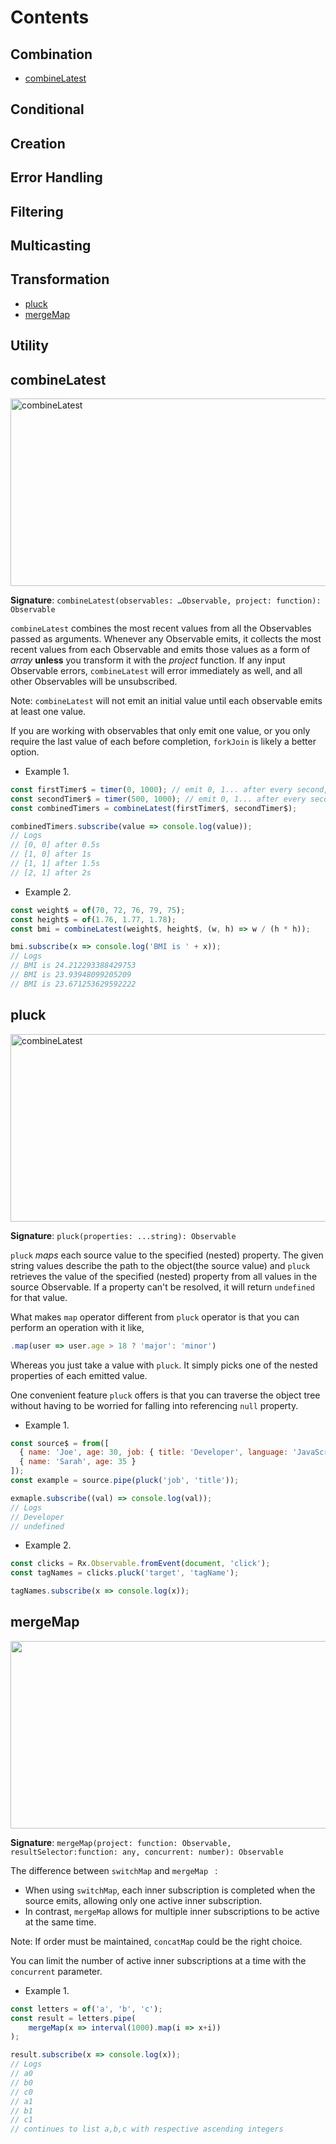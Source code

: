 # Contents

## Combination

- [combineLatest](#combinelatest)

## Conditional

## Creation

## Error Handling

## Filtering

## Multicasting

## Transformation

- [pluck](#pluck)
- [mergeMap](#mergemap)

## Utility



## combineLatest

<img src="http://reactivex.io/rxjs/img/combineLatest.png" alt="combineLatest" style="width: 550px; height: 300px">

**Signature**: `combineLatest(observables: …Observable, project: function): Observable`

`combineLatest` combines the most recent values from all the Observables passed as arguments. Whenever any Observable emits, it collects the most recent values from each Observable and emits those values as a form of *array* **unless** you transform it with the *project* function. If any input Observable errors, `combineLatest` will error immediately as well, and all other Observables will be unsubscribed. 

Note: `combineLatest` will not emit an initial value until each observable emits at least one value. 

If you are working with observables that only emit one value, or you only require the last value of each before completion, `forkJoin` is likely a better option.

- Example 1.

```javascript
const firstTimer$ = timer(0, 1000); // emit 0, 1... after every second, starting from now
const secondTimer$ = timer(500, 1000); // emit 0, 1... after every second, starting 0.5s from now
const combinedTimers = combineLatest(firstTimer$, secondTimer$);

combinedTimers.subscribe(value => console.log(value));
// Logs
// [0, 0] after 0.5s
// [1, 0] after 1s
// [1, 1] after 1.5s
// [2, 1] after 2s
```

- Example 2.

```javascript
const weight$ = of(70, 72, 76, 79, 75);
const height$ = of(1.76, 1.77, 1.78);
const bmi = combineLatest(weight$, height$, (w, h) => w / (h * h));

bmi.subscribe(x => console.log('BMI is ' + x));
// Logs
// BMI is 24.212293388429753
// BMI is 23.93948099205209
// BMI is 23.671253629592222
```



## pluck

<img src="http://reactivex.io/rxjs/img/pluck.png" alt="combineLatest" style="width: 600px; height: 300px">

**Signature**: `pluck(properties: ...string): Observable`

`pluck` *maps* each source value to the specified (nested) property. The given string values describe the path to the object(the source value) and `pluck` retrieves the value of the specified (nested) property from all values in the source Observable. If a property can't be resolved, it will return `undefined` for that value.

What makes `map` operator different from `pluck` operator is that you can perform an operation with it like,

```javascript
.map(user => user.age > 18 ? 'major': 'minor')
```

Whereas you just take a value with `pluck`. It simply picks one of the nested properties of each emitted value. 

One convenient feature `pluck` offers is that you can traverse the object tree without having to be worried for falling into referencing `null` property. 

- Example 1.

```javascript
const source$ = from([
  { name: 'Joe', age: 30, job: { title: 'Developer', language: 'JavaScript' } },
  { name: 'Sarah', age: 35 }
]);
const example = source.pipe(pluck('job', 'title'));

exmaple.subscribe((val) => console.log(val));
// Logs
// Developer
// undefined
```

- Example 2.

```javascript
const clicks = Rx.Observable.fromEvent(document, 'click');
const tagNames = clicks.pluck('target', 'tagName');

tagNames.subscribe(x => console.log(x));
```



## mergeMap

<img src="http://reactivex.io/rxjs/img/mergeMap.png" style="width: 600px; height: 300px">

**Signature**: `mergeMap(project: function: Observable, resultSelector:function: any, concurrent: number): Observable`

The difference between `switchMap` and `mergeMap ` : 

- When using `switchMap`, each inner subscription is completed when the source emits, allowing only one active inner subscription.
- In contrast, `mergeMap` allows for multiple inner subscriptions to be active at the same time. 

Note: If order must be maintained, `concatMap` could be the right choice.

You can limit the number of active inner subscriptions at a time with the `concurrent` parameter.

- Example 1.

```javascript
const letters = of('a', 'b', 'c');
const result = letters.pipe(
    mergeMap(x => interval(1000).map(i => x+i))
);

result.subscribe(x => console.log(x));
// Logs
// a0
// b0
// c0
// a1
// b1
// c1
// continues to list a,b,c with respective ascending integers
```